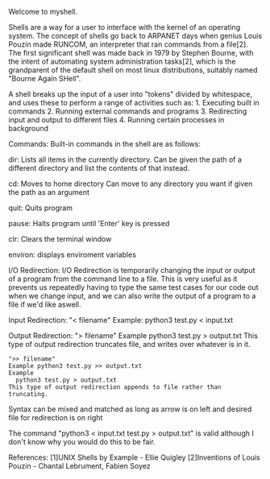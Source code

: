 Welcome to myshell.

Shells are a way for a user to interface with the kernel of an operating system. The concept of shells go back to ARPANET days when genius Louis Pouzin made RUNCOM, an interpreter that ran commands from a file[2]. The first significant shell was made back in 1979 by Stephen Bourne, with the intent of automating system administration tasks[2], which is the grandparent of the default shell on most linux distributions, suitably named "Bourne Again SHell".

A shell breaks up the input of a user into "tokens" divided by whitespace, and uses these to perform a range of activities such as:
	1. Executing built in commands
	2. Running external commands and programs
	3. Redirecting input and output to different files
	4. Running certain processes in background



Commands:
Built-in commands in the shell are as follows:

  dir:
    Lists all items in the currently directory.
    Can be given the path of a different directory and list the contents of that instead.

  cd:
    Moves to home directory
    Can move to any directory you want if given the path as an argument

  quit:
    Quits program

  pause:
    Halts program until 'Enter' key is pressed

  clr:
    Clears the terminal window

  environ:
    displays enviroment variables

I/O Redirection:
I/O Redirection is temporarily changing the input or output of a program from the command line to a file. This is very useful as it prevents us repeatedly having to type the same test cases for our code out when we change input, and we can also write the output of a program to a file if we'd like aswell.

  Input Redirection:
    "< filename"
    Example:
      python3 test.py < input.txt

  Output Redirection:
    "> filename"
    Example
      python3 test.py > output.txt
    This type of output redirection truncates file, and writes over whatever is in it.

    ">> filename"
    Example python3 test.py >> output.txt
    Example
      python3 test.py > output.txt
    This type of output redirection appends to file rather than truncating.

  Syntax can be mixed and matched as long as arrow is on left and desired file for redirection is on right

  The command "python3 < input.txt test.py > output.txt" is valid although I don't know why you would do this to be fair.


References:
[1]UNIX Shells by Example - Ellie Quigley
[2]Inventions of Louis Pouzin - Chantal Lebrument, Fabien Soyez
